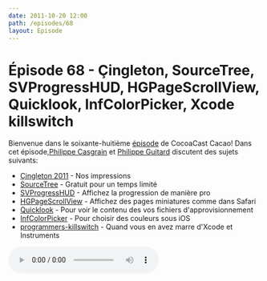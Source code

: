 ```yaml
---
date: 2011-10-20 12:00
path: /episodes/68
layout: Episode
---
```

# Épisode 68 - Çingleton, SourceTree, SVProgressHUD, HGPageScrollView, Quicklook, InfColorPicker, Xcode killswitch
<p>Bienvenue dans le soixante-huitième <a href="https://archive.org/download/cacaocast/cacaocast_68.mp3" title="CocoaCast Cacao Episode 68">épisode</a> de CocoaCast Cacao! Dans cet épisode,<a href="http://www.twitter.com/philippec" title="Philippe Casgrain sur Twitter">Philippe Casgrain</a> et <a href="http://www.twitter.com/philippeguitard" title="Philippe Guitard sur Twitter">Philippe Guitard</a> discutent des sujets suivants:</p>
<ul><li><a href="http://xn--ingleton-r0a.com/" title="Çingleton 2011">Çingleton 2011</a> - Nos impressions</li>
<li><a href="http://itunes.apple.com/us/app/sourcetree/id411678673?mt=12&amp;ls=1" title="SourceTree">SourceTree</a> - Gratuit pour un temps limité</li>
<li><a href="https://github.com/samvermette/SVProgressHUD" title="SVProgressHUD">SVProgressHUD</a> - Affichez la progression de manière pro</li>
<li><a href="https://github.com/100grams/HGPageScrollView" title="HGPageScrollView">HGPageScrollView</a> - Affichez des pages miniatures comme dans Safari</li>
<li><a href="http://www.macmation.com/blog/2011/10/quicklook-plugin-for-mobile-provision-files/" title="Quicklook">Quicklook</a> - Pour voir le contenu des vos fichiers d'approvisionnement</li>
<li><a href="http://tgaul.net/post/9960217381/infcolorpicker-an-open-source-ios-color-picker" title="InfColorPicker">InfColorPicker</a> - Pour choisir des couleurs sous iOS</li>
<li><a href="https://github.com/boredzo/programmers-killswitch" title="programmers-killswitch">programmers-killswitch</a> - Quand vous en avez marre d'Xcode et Instruments</li>
</ul>
<p><audio controls><source src="https://archive.org/download/cacaocast/cacaocast_68.mp3" type="audio/mpeg"><source src="https://archive.org/download/cacaocast/cacaocast_68.mp3" type="audio/mp4">Votre navigateur ne supporte pas l'élément audio / Your browser does not support the audio element.</audio></p>
